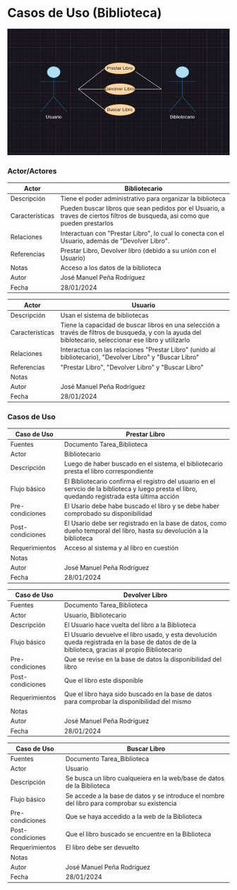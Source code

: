 # Casos de Uso (Biblioteca)

![Alt text](Screenshot_2.png)

### Actor/Actores

|  Actor | Bibliotecario |
|---|---|
| Descripción  | Tiene el poder administrativo para organizar la biblioteca  |
| Características  | Pueden buscar libros que sean pedidos por el Usuario, a traves de ciertos filtros de busqueda, asi como que pueden prestarlos |
| Relaciones | Interactuan con "Prestar Libro", lo cual lo conecta con el Usuario, además de "Devolver Libro".  |
| Referencias | Prestar Libro, Devolver libro (debido a su unión con el Usuario)  |   
|  Notas | Acceso a los datos de la biblioteca  |
| Autor  | José Manuel Peña Rodríguez |
|Fecha | 28/01/2024 |

|  Actor | Usuario |
|---|---|
| Descripción  | Usan el sistema de bibliotecas |
| Características  | Tiene la capacidad de buscar libros en una selección a través de filtros de busqueda, y con la ayuda del biblotecario, seleccionar ese libro y utilizarlo |
| Relaciones | Interactua con las relaciones "Prestar Libro" (unido al bibliotecario), "Devolver Libro" y "Buscar Libro"|
| Referencias | "Prestar Libro", "Devolver Libro" y "Buscar Libro"  |   
|  Notas |  |
| Autor  | José Manuel Peña Rodríguez |
|Fecha | 28/01/2024 |


### Casos de Uso

|  Caso de Uso | Prestar Libro |
|---|---|
| Fuentes | Documento Tarea_Biblioteca |
| Actor | Bibliotecario |
| Descripción | Luego de haber buscado en el sistema, el bibliotecario presta el libro correspondiente  |
| Flujo básico | El Bibliotecario confirma el registro del usuario en el servcio de la biblioteca y luego presta el libro, quedando registrada esta última acción |
| Pre-condiciones | El Usario debe habe buscado el libro y se debe haber comprobado su disponibilidad |  
| Post-condiciones  | El Usario debe ser registrado en la base de datos, como dueño temporal del libro, hasta su devolución a la biblioteca |  
| Requerimientos | Acceso al sistema y al libro en cuestión |
| Notas |   |
| Autor  | José Manuel Peña Rodríguez |
| Fecha | 28/01/2024 |

|  Caso de Uso | Devolver Libro |
|---|---|
| Fuentes | Documento Tarea_Biblioteca |
| Actor | Usuario, Bibliotecario |
| Descripción | El Usuario hace vuelta del libro a la Biblioteca  |
| Flujo básico | El Usuario devuelve el libro usado, y esta devolución queda registrada en la base de datos de de la biblioteca, gracias al propio Bibliotecario |
| Pre-condiciones | Que se revise en la base de datos la disponibilidad del libro |  
| Post-condiciones  | Que el libro este disponible |  
| Requerimientos | Que el libro haya sido buscado en la base de datos para comprobar la disponibilidad del mismo |
| Notas |   |
| Autor  | José Manuel Peña Rodríguez |
| Fecha | 28/01/2024 |

|  Caso de Uso | Buscar Libro |
|---|---|
| Fuentes | Documento Tarea_Biblioteca |
| Actor | Usuario |
| Descripción | Se busca un libro cualqueiera en la web/base de datos de la Biblioteca  |
| Flujo básico | Se accede a la base de datos y se introduce el nombre del libro para comprobar su existencia |
| Pre-condiciones | Que se haya accedido a la web de la Biblioteca  |  
| Post-condiciones  | Que el libro buscado se encuentre en la Biblioteca  |  
| Requerimientos | El libro debe ser devuelto  |
| Notas |   |
| Autor  | José Manuel Peña Rodríguez |
| Fecha | 28/01/2024 | 